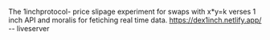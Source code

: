 The 1inchprotocol- price slipage experiment for swaps with x*y=k verses 1 inch API and moralis for fetiching real time data.
https://dex1inch.netlify.app/ -- liveserver
